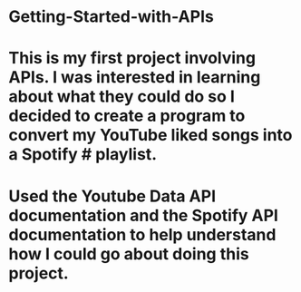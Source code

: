 # Getting-Started-with-APIs
# This is my first project involving APIs. I was interested in learning about what they could do so I decided to create a program to convert my YouTube liked songs into a Spotify  # playlist.
# Used the Youtube Data API documentation and the Spotify API documentation to help understand how I could go about doing this project.
